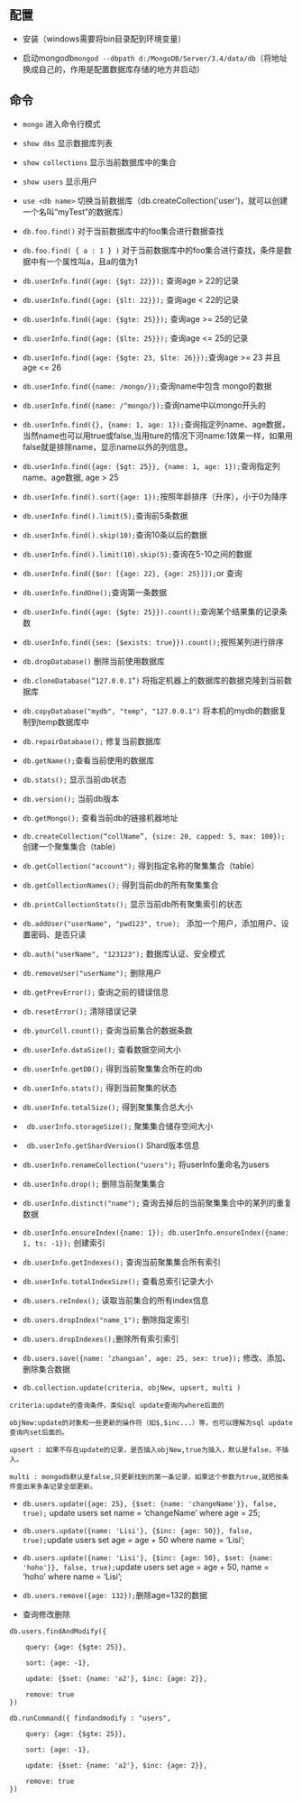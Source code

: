 ## 配置

- 安装（windows需要将bin目录配到环境变量）

- 启动mongodb`mongod --dbpath d:/MongoDB/Server/3.4/data/db`（将地址换成自己的，作用是配置数据库存储的地方并启动）

## 命令

- `mongo` 进入命令行模式

- `show dbs` 显示数据库列表

- `show collections` 显示当前数据库中的集合
- `show users` 显示用户
- `use <db name>` 切换当前数据库（db.createCollection('user')，就可以创建一个名叫“myTest”的数据库）
- `db.foo.find()` 对于当前数据库中的foo集合进行数据查找
- `db.foo.find( { a : 1 } )` 对于当前数据库中的foo集合进行查找，条件是数据中有一个属性叫a，且a的值为1
- `db.userInfo.find({age: {$gt: 22}});` 查询age > 22的记录
- `db.userInfo.find({age: {$lt: 22}});` 查询age < 22的记录
- `db.userInfo.find({age: {$gte: 25}});` 查询age >= 25的记录
- `db.userInfo.find({age: {$lte: 25}});` 查询age <= 25的记录
- `db.userInfo.find({age: {$gte: 23, $lte: 26}});`查询age >= 23 并且 age <= 26

- `db.userInfo.find({name: /mongo/});`查询name中包含 mongo的数据

- `db.userInfo.find({name: /^mongo/});`查询name中以mongo开头的

- `db.userInfo.find({}, {name: 1, age: 1});`查询指定列name、age数据，当然name也可以用true或false,当用ture的情况下河name:1效果一样，如果用false就是排除name，显示name以外的列信息。

- `db.userInfo.find({age: {$gt: 25}}, {name: 1, age: 1});`查询指定列name、age数据, age > 25

- `db.userInfo.find().sort({age: 1});`按照年龄排序（升序），小于0为降序

- `db.userInfo.find().limit(5);`查询前5条数据

- `db.userInfo.find().skip(10);`查询10条以后的数据

- `db.userInfo.find().limit(10).skip(5);`查询在5-10之间的数据

- `db.userInfo.find({$or: [{age: 22}, {age: 25}]});`or 查询

- `db.userInfo.findOne();`查询第一条数据

- `db.userInfo.find({age: {$gte: 25}}).count();`查询某个结果集的记录条数

- `db.userInfo.find({sex: {$exists: true}}).count();`按照某列进行排序

- `db.dropDatabase()` 删除当前使用数据库
- `db.cloneDatabase(“127.0.0.1”)` 将指定机器上的数据库的数据克隆到当前数据库
- `db.copyDatabase("mydb", "temp", "127.0.0.1")` 将本机的mydb的数据复制到temp数据库中
- `db.repairDatabase();` 修复当前数据库
- `db.getName();`查看当前使用的数据库 
- `db.stats();` 显示当前db状态
- `db.version();` 当前db版本
- `db.getMongo();` 查看当前db的链接机器地址
- `db.createCollection(“collName”, {size: 20, capped: 5, max: 100});` 创建一个聚集集合（table）
- `db.getCollection("account");` 得到指定名称的聚集集合（table）
- `db.getCollectionNames();` 得到当前db的所有聚集集合
- `db.printCollectionStats();` 显示当前db所有聚集索引的状态
- `db.addUser("userName", "pwd123", true); ` 添加一个用户，添加用户、设置密码、是否只读
- `db.auth("userName", "123123");` 数据库认证、安全模式
- `db.removeUser("userName");` 删除用户
- `db.getPrevError();` 查询之前的错误信息
- `db.resetError();` 清除错误记录
- `db.yourColl.count();` 查询当前集合的数据条数
- `db.userInfo.dataSize();` 查看数据空间大小
- `db.userInfo.getDB();` 得到当前聚集集合所在的db
- `db.userInfo.stats();` 得到当前聚集的状态
- `db.userInfo.totalSize();` 得到聚集集合总大小
- ` db.userInfo.storageSize();` 聚集集合储存空间大小
- ` db.userInfo.getShardVersion()` Shard版本信息
- `db.userInfo.renameCollection("users");` 将userInfo重命名为users
- `db.userInfo.drop();` 删除当前聚集集合
- `db.userInfo.distinct("name");` 查询去掉后的当前聚集集合中的某列的重复数据

- `db.userInfo.ensureIndex({name: 1}); db.userInfo.ensureIndex({name: 1, ts: -1});` 创建索引
- `db.userInfo.getIndexes();` 查询当前聚集集合所有索引
- `db.userInfo.totalIndexSize();` 查看总索引记录大小
- `db.users.reIndex();` 读取当前集合的所有index信息
- `db.users.dropIndex("name_1");` 删除指定索引
- `db.users.dropIndexes();`删除所有索引索引 
- `db.users.save({name: ‘zhangsan’, age: 25, sex: true});` 修改、添加、删除集合数据
- `db.collection.update(criteria, objNew, upsert, multi )` 
```
criteria:update的查询条件，类似sql update查询内where后面的

objNew:update的对象和一些更新的操作符（如$,$inc...）等，也可以理解为sql update查询内set后面的。

upsert : 如果不存在update的记录，是否插入objNew,true为插入，默认是false，不插入。

multi : mongodb默认是false,只更新找到的第一条记录，如果这个参数为true,就把按条件查出来多条记录全部更新。
```
- `db.users.update({age: 25}, {$set: {name: 'changeName'}}, false, true);` update users set name = ‘changeName’ where age = 25;
- `db.users.update({name: 'Lisi'}, {$inc: {age: 50}}, false, true);`update users set age = age + 50 where name = ‘Lisi’;

- `db.users.update({name: 'Lisi'}, {$inc: {age: 50}, $set: {name: 'hoho'}}, false, true);`update users set age = age + 50, name = ‘hoho’ where name = ‘Lisi’;
- `db.users.remove({age: 132});`删除age=132的数据

- 查询修改删除
```
db.users.findAndModify({

    query: {age: {$gte: 25}},

    sort: {age: -1},

    update: {$set: {name: 'a2'}, $inc: {age: 2}},

    remove: true
})
```
```
db.runCommand({ findandmodify : "users",

    query: {age: {$gte: 25}},

    sort: {age: -1},

    update: {$set: {name: 'a2'}, $inc: {age: 2}},

    remove: true
})
```
